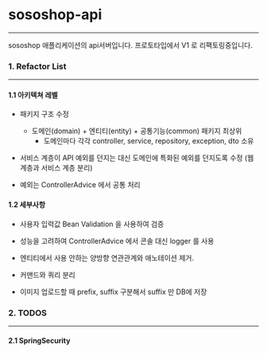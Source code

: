 # sososhop-api

---

sososhop 애플리케이션의 api서버입니다. 
프로토타입에서 V1 로 리팩토링중입니다.


### 1. Refactor List 

---

#### 1.1 아키텍쳐 레벨

* 패키지 구조 수정 
  * 도메인(domain) + 엔티티(entity) + 공통기능(common) 패키지 최상위
    * 도메인마다 각각 controller, service, repository, exception, dto 소유
    
* 서비스 계층이 API 예외를 던지는 대신 도메인에 특화된 예외를 던지도록 수정 (웹 계층과 서비스 계층 분리)

* 예외는 ControllerAdvice 에서 공통 처리

#### 1.2 세부사항

* 사용자 입력값 Bean Validation 을 사용하여 검증 

* 성능을 고려하여 ControllerAdvice 에서 콘솔 대신 logger 를 사용

* 엔티티에서 사용 안하는 양방향 연관관계와 애노테이션 제거.  

* 커맨드와 쿼리 분리

* 이미지 업로드할 때 prefix, suffix 구분해서 suffix 만 DB에 저장



### 2. TODOS

---

#### 2.1 SpringSecurity 